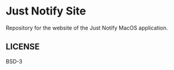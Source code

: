 # Just Notify Site

Repository for the website of the Just Notify MacOS application.

## LICENSE

BSD-3
